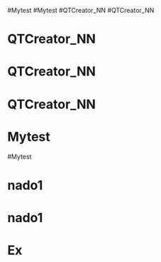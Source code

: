 #Mytest
#Mytest
#QTCreator_NN
#QTCreator_NN
# QTCreator_NN
# QTCreator_NN
# QTCreator_NN
# Mytest
#Mytest
# nado1
# nado1
# Ex
